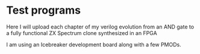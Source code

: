 # Test programs
Here I will upload each chapter of my verilog evolution from an AND gate to a fully functional ZX Spectrum clone synthesized in an FPGA

I am using an Icebreaker development board along with a few PMODs.

